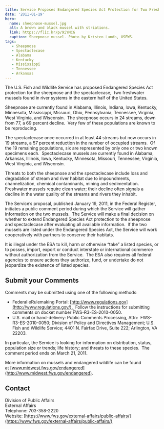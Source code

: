 ```yaml
---
title: Service Proposes Endangered Species Act Protection for Two Freshwater Mussels
date: '2011-01-19'
hero:
  name: sheepnose-mussel.jpg
  alt: A brown and black mussel with striations.
  link: https://flic.kr/p/9iYMCG
  caption: Sheepnose mussel. Photo by Kristen Lundh, USFWS.
tags:
   - Sheepnose
   - Spectaclecase
   - Alabama
   - Kentucky
   - Mississippi
   - Tennessee
   - Arkansas
---
```


The U.S. Fish and Wildlife Service has proposed Endangered Species Act protection for the sheepnose and the spectaclecase,  two freshwater mussels found in river systems in the eastern half of the United States.    

Sheepnose are currently found in Alabama, Illinois, Indiana, Iowa, Kentucky, Minnesota, Mississippi, Missouri, Ohio, Pennsylvania, Tennessee, Virginia, West Virginia, and Wisconsin.  The sheepnose occurs in 24 streams, down from 77, a 69 percent decline.  Very few of these populations are known to be reproducing.    

The spectaclecase once occurred in at least 44 streams but now occurs in 19 streams, a 57 percent reduction in the number of occupied streams.  Of the 19 remaining populations, six are represented by only one or two known specimens each.  Spectaclecase mussels are currently found in Alabama, Arkansas, Illinois, Iowa, Kentucky, Minnesota, Missouri, Tennessee, Virginia, West Virginia, and Wisconsin.  

Threats to both the sheepnose and the spectaclecase include loss and degradation of stream and river habitat due to impoundments, channelization, chemical contaminants, mining and sedimentation.  Freshwater mussels require clean water; their decline often signals a decline in the water quality of the streams and rivers they inhabit.  

The Service’s proposal, published January 19, 2011, in the Federal Register, initiates a public comment period during which the Service will gather information on the two mussels.  The Service will make a final decision on whether to extend Endangered Species Act protection to the sheepnose and spectaclecase after evaluating all available information.  If the two mussels are listed under the Endangered Species Act, the Service will work cooperatively with partners to conserve their habitats.   

It is illegal under the ESA to kill, harm or otherwise “take” a listed species, or to posses, import, export or conduct interstate or international commerce without authorization from the Service.  The ESA also requires all federal agencies to ensure actions they authorize, fund, or undertake do not jeopardize the existence of listed species.    

## Submit your Comments

Comments may be submitted using one of the following methods:   
 - Federal eRulemaking Portal: [http://www.regulations.gov](http://www.regulations.gov/).  Follow the instructions for submitting comments on docket number FWS-R3-ES-2010-0050.  
 - U.S. mail or hand-delivery: Public Comments Processing, Attn:  FWS-R3-ES-2010-0050; Division of Policy and Directives Management; U.S. Fish and Wildlife Service; 4401 N. Fairfax Drive, Suite 222; Arlington, VA 22203\.    

In particular, the Service is looking for information on distribution, status, population size or trends; life history; and threats to these species.  The comment period ends on March 21, 2011.    

More information on mussels and endangered wildlife can be found at [www.midwest.fws.gov/endangered](http://www.midwest.fws.gov/endangered).

## Contact

Division of Public Affairs  
External Affairs  
Telephone: 703-358-2220  
Website: [https://www.fws.gov/external-affairs/public-affairs/](https://www.fws.gov/external-affairs/public-affairs/)
